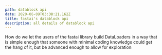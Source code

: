 ```yaml
---
path: datablock api
date: 2020-06-09T03:38:21.162Z
title: fastai's datablock api
description: all details of datablock api
---
```

How do we let the users of the fastai library build DataLoaders in a way that is simple enough that someone with minimal coding knowledge could get the hang of it, but be advanced enough to allow for exploration
